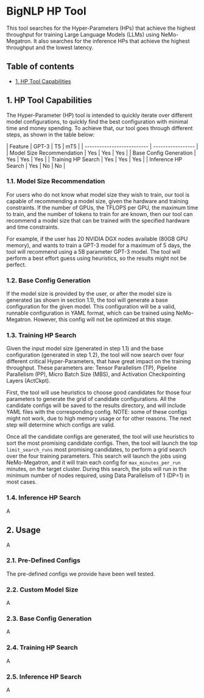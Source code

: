 # BigNLP HP Tool

This tool searches for the Hyper-Parameters (HPs) that achieve the highest throughput for training 
Large Language Models (LLMs) using NeMo-Megatron. It also searches for the inference HPs that 
achieve the highest throughput and the lowest latency.

## Table of contents
- [1. HP Tool Capabilities](#1-hp-tool-capabilities)


## 1. HP Tool Capabilities

The Hyper-Parameter (HP) tool is intended to quickly iterate over different model configurations, 
to quickly find the best configuration with minimal time and money spending. To achieve that, our 
tool goes through different steps, as shown in the table below:

| Feature                    | GPT-3 | T5 | mT5  |
| -------------------------- | ----------------- |
| Model Size Recommendation  | Yes   | Yes | Yes |
| Base Config Generation     | Yes   | Yes | Yes |
| Training HP Search         | Yes   | Yes | Yes |
| Inference HP Search        | Yes   | No  | No  |

### 1.1. Model Size Recommendation
For users who do not know what model size they wish to train, our tool is capable of recommending 
a model size, given the hardware and training constraints. If the number of GPUs, the TFLOPS per GPU, 
the maximum time to train, and the number of tokens to train for are known, then our tool can 
recommend a model size that can be trained with the specified hardware and time constraints.

For example, if the user has 20 NVIDIA DGX nodes available (80GB GPU memory), and wants to train a 
GPT-3 model for a maximum of 5 days, the tool will recommend using a 5B parameter GPT-3 model. 
The tool will perform a best effort guess using heuristics, so the results might not be perfect.


### 1.2. Base Config Generation
If the model size is provided by the user, or after the model size is generated (as shown in section 1.1), 
the tool will generate a base configuration for the given model. This configuration will be a valid, 
runnable configuration in YAML format, which can be trained using NeMo-Megatron. However, this config 
will not be optimized at this stage.


### 1.3. Training HP Search
Given the input model size (generated in step 1.1) and the base configuration (generated in step 1.2), 
the tool will now search over four different critical Hyper-Parameters, that have great impact on the 
training throughput. These parameters are: Tensor Parallelism (TP), Pipeline Parallelism (PP), Micro 
Batch Size (MBS), and Activation Checkpointing Layers (ActCkpt).

First, the tool will use heuristics to choose good candidates for those four parameters to generate 
the grid of candidate configurations. All the candidate configs will be saved to the results directory, 
and will include YAML files with the corresponding config. NOTE: some of these configs might not work, 
due to high memory usage or for other reasons. The next step will determine which configs are valid.

Once all the candidate configs are generated, the tool will use heuristics to sort the most promising 
candidate configs. Then, the tool will launch the top `limit_search_runs` most promising candidates, 
to perform a grid search over the four training parameters. This search will launch the jobs using 
NeMo-Megatron, and it will train each config for `max_minutes_per_run` minutes, on the target cluster. 
During this search, the jobs will run in the minimum number of nodes required, using Data Parallelism 
of 1 (DP=1) in most cases.


### 1.4. Inference HP Search
A


## 2. Usage
A

### 2.1. Pre-Defined Configs
The pre-defined configs we provide have been well tested.


### 2.2. Custom Model Size
A


### 2.3. Base Config Generation
A

### 2.4. Training HP Search
A

### 2.5. Inference HP Search
A



